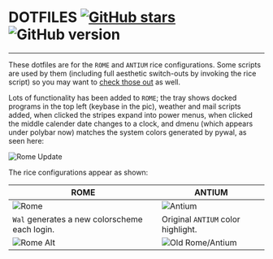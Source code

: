 # DOTFILES [![GitHub stars](https://img.shields.io/github/stars/VivaCaligula/DOTFILES.svg)](https://github.com/VivaCaligula/DOTFILES/stargazers) ![GitHub version](https://img.shields.io/badge/version-2.0.1-red.svg)
---
These dotfiles are for the `ROME` and `ANTIUM` rice configurations. Some scripts are used by them (including full aesthetic switch-outs by invoking the rice script) so you may want to [check those out](https://github.com/VivaCaligula/SCRIPTS) as well. 

Lots of functionality has been added to `ROME`; the tray shows docked programs in the top left (keybase in the pic), weather and mail scripts added, when clicked the stripes expand into power menus, when clicked the middle calender date changes to a clock, and dmenu (which appears under polybar now) matches the system colors generated by pywal, as seen here:

![Rome Update](https://i.imgur.com/vI3JGmb.png)

The rice configurations appear as shown:

ROME | ANTIUM
--- | ---
![Rome](https://i.imgur.com/QCoNqal.png) | ![Antium](https://i.imgur.com/ivy6jYM.png)
`Wal` generates a new colorscheme each login. | Original `ANTIUM` color highlight.
![Rome Alt](https://i.imgur.com/SttYDkZ.png) | ![Old Rome/Antium](https://i.imgur.com/IOtOZK6.png)
